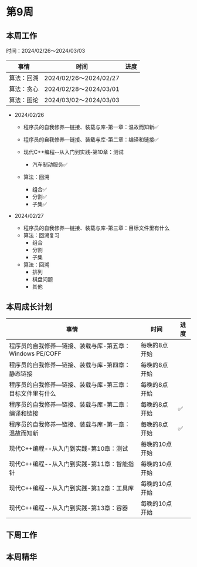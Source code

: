 # 第9周

## 本周工作

时间：2024/02/26～2024/03/03

| 事情       | 时间                   | 进度 |
| ---------- | ---------------------- | ---- |
| 算法：回溯 | 2024/02/26～2024/02/27 |      |
| 算法：贪心 | 2024/02/28～2024/03/01 |      |
| 算法：图论 | 2024/03/02～2024/03/03 |      |

+ 2024/02/26
  + 程序员的自我修养—链接、装载与库-第一章：温故而知新✅
  + 程序员的自我修养—链接、装载与库-第二章：编译和链接✅
  + 现代C++编程--从入门到实践-第10章：测试
    + 汽车制动服务✅
  
  + 算法：回溯
    + 组合✅
    + 分割✅
    + 子集✅
  
+ 2024/02/27
  + 程序员的自我修养—链接、装载与库-第三章：目标文件里有什么
  + 算法：回溯复习
    + 组合
    + 分割
    + 子集
  + 算法：回溯
    + 排列
    + 棋盘问题
    + 其他
  

## 本周成长计划

| 事情                                                     | 时间           | 进度 |
| -------------------------------------------------------- | -------------- | ---- |
| 程序员的自我修养—链接、装载与库-第五章：Windows PE/COFF  | 每晚的8点开始  |      |
| 程序员的自我修养—链接、装载与库-第四章：静态链接         | 每晚的8点开始  |      |
| 程序员的自我修养—链接、装载与库-第三章：目标文件里有什么 | 每晚的8点开始  |      |
| 程序员的自我修养—链接、装载与库-第二章：编译和链接       | 每晚的8点开始  | ✅    |
| 程序员的自我修养—链接、装载与库-第一章：温故而知新       | 每晚的8点开始  | ✅    |
| 现代C++编程--从入门到实践-第10章：测试                   | 每晚的10点开始 |      |
| 现代C++编程--从入门到实践-第11章：智能指针               | 每晚的10点开始 |      |
| 现代C++编程--从入门到实践-第12章：工具库                 | 每晚的10点开始 |      |
| 现代C++编程--从入门到实践-第13章：容器                   | 每晚的10点开始 |      |

## 下周工作

## 本周精华


